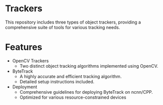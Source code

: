 # Trackers
This repository includes three types of object trackers, providing a comprehensive suite of tools for various tracking needs.
# Features
- OpenCV Trackers
  - Two distinct object tracking algorithms implemented using OpenCV.
- ByteTrack
  - A highly accurate and efficient tracking algorithm.
  - Detailed setup instructions included.
- Deployment
  - Comprehensive guidelines for deploying ByteTrack on ncnn/CPP.
  - Optimized for various resource-constrained devices
